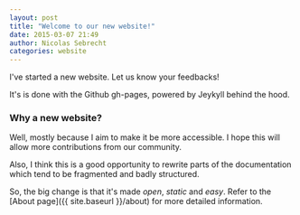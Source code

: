 ```yaml
---
layout: post
title: "Welcome to our new website!"
date: 2015-03-07 21:49
author: Nicolas Sebrecht
categories: website
---
```


I've started a new website. Let us know your feedbacks!

<!--more-->

It's is done with the Github gh-pages, powered by Jeykyll behind the hood.

### Why a new website? ###

Well, mostly because I aim to make it be more accessible.
I hope this will allow more contributions from our community.

Also, I think this is a good opportunity to rewrite parts of the documentation
which tend to be fragmented and badly structured.

So, the big change is that it's made *open*, *static* and *easy*. Refer to the
[About page]({{ site.baseurl }}/about) for more detailed information.

<!--
vim: ts=2 expandtab :
-->
